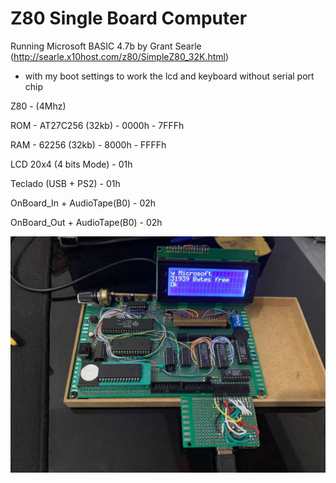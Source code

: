 # Z80 Single Board Computer
Running Microsoft BASIC 4.7b by Grant Searle (http://searle.x10host.com/z80/SimpleZ80_32K.html)
- with my boot settings to work the lcd and keyboard without serial port chip

Z80 - (4Mhz)

ROM - AT27C256 (32kb)        - 0000h - 7FFFh

RAM - 62256    (32kb)        - 8000h - FFFFh

LCD 20x4 (4 bits Mode)      -  01h

Teclado (USB + PS2)         -  01h

OnBoard_In  + AudioTape(B0) -  02h

OnBoard_Out + AudioTape(B0) -  02h


![Z80 - Main board](https://github.com/diego123cruz/Z80_microprocessador/blob/main/img/main.jpeg)
